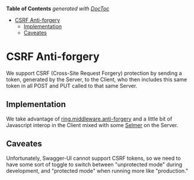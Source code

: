 <!-- START doctoc generated TOC please keep comment here to allow auto update -->
<!-- DON'T EDIT THIS SECTION, INSTEAD RE-RUN doctoc TO UPDATE -->
**Table of Contents**  *generated with [DocToc](https://github.com/thlorenz/doctoc)*

- [CSRF Anti-forgery](#csrf-anti-forgery)
  - [Implementation](#implementation)
  - [Caveates](#caveates)

<!-- END doctoc generated TOC please keep comment here to allow auto update -->

# CSRF Anti-forgery

We support CSRF (Cross-Site Request Forgery) protection by sending a token, generated by the Server,
to the Client, who then includes this same token in all POST and PUT called to that same Server.


## Implementation

We take advantage of [ring.middleware.anti-forgery](https://github.com/ring-clojure/ring-anti-forgery)
and a little bit of Javascript interop in the Client mixed with some [Selmer](https://github.com/yogthos/Selmer)
on the Server.

## Caveates

Unfortunately, Swagger-UI cannot support CSRF tokens, so we need to have some sort of toggle to switch
between "unprotected mode" during development, and "protected mode" when running more like "production."

